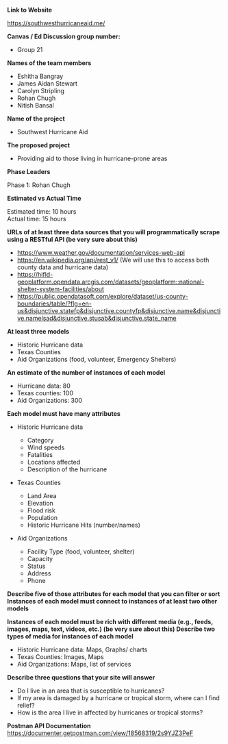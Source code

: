 **Link to Website**

https://southwesthurricaneaid.me/

**Canvas / Ed Discussion group number:**
- Group 21

**Names of the team members**
- Eshitha Bangray
- James Aidan Stewart
- Carolyn Stripling
- Rohan Chugh
- Nitish Bansal


**Name of the project**
- Southwest Hurricane Aid

**The proposed project**
- Providing aid to those living in hurricane-prone areas

**Phase Leaders**

Phase 1: Rohan Chugh

**Estimated vs Actual Time**

Estimated time: 10 hours \
Actual time: 15 hours


**URLs of at least three data sources that you will programmatically scrape using a RESTful API (be very sure about this)**
- https://www.weather.gov/documentation/services-web-api 
- https://en.wikipedia.org/api/rest_v1/ (We will use this to access both county data and hurricane data)
- https://hifld-geoplatform.opendata.arcgis.com/datasets/geoplatform::national-shelter-system-facilities/about
- https://public.opendatasoft.com/explore/dataset/us-county-boundaries/table/?flg=en-us&disjunctive.statefp&disjunctive.countyfp&disjunctive.name&disjunctive.namelsad&disjunctive.stusab&disjunctive.state_name


**At least three models**
- Historic Hurricane data
- Texas Counties
- Aid Organizations (food, volunteer, Emergency Shelters)


**An estimate of the number of instances of each model**
- Hurricane data: 80
- Texas counties: 100
- Aid Organizations: 300


**Each model must have many attributes**

- Historic Hurricane data
    - Category
    - Wind speeds
    - Fatalities
    - Locations affected
    - Description of the hurricane

- Texas Counties
    - Land Area
    - Elevation
    - Flood risk
    - Population
    - Historic Hurricane Hits (number/names)

- Aid Organizations
    - Facility Type (food, volunteer, shelter)
    - Capacity
    - Status
    - Address
    - Phone


**Describe five of those attributes for each model that you can filter or sort
Instances of each model must connect to instances of at least two other models**



**Instances of each model must be rich with different media (e.g., feeds, images, maps, text, videos, etc.) (be very sure about this)
Describe two types of media for instances of each model**

- Historic Hurricane data: Maps, Graphs/ charts
- Texas Counties: Images, Maps
- Aid Organizations: Maps, list of services 



**Describe three questions that your site will answer**
- Do I live in an area that is susceptible to hurricanes?
- If my area is damaged by a hurricane or tropical storm, where can I find relief?
- How is the area I live in affected by hurricanes or tropical storms?

**Postman API Documentation**
https://documenter.getpostman.com/view/18568319/2s9YJZ3PeF